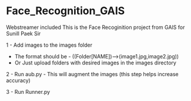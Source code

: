 # Face_Recognition_GAIS
Webstreamer included
This is the Face Recoginition project from GAIS for Sunill Paek Sir

1 - Add images to the images folder 
  - The format should be - ((Folder[NAME])-->(image1.jpg,image2.jpg))
  - Or Just upload folders with desired images in the images directory


2 - Run aub.py - This will augment the images (this step helps increase accuracy)


3 - Run Runner.py 


